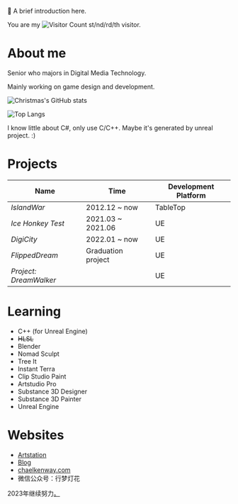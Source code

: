 <!--
**ChaelKenway/ChaelKenway** is a ✨ _special_ ✨ repository because its `README.md` (this file) appears on your GitHub profile.
-->

:eyes: A brief introduction here. 

You are my ![Visitor Count](https://profile-counter.glitch.me/ChaelKenway/count.svg) st/nd/rd/th visitor.

# About me 

Senior who majors in Digital Media Technology.

Mainly working on game design and development.

![Christmas's GitHub stats](https://github-readme-stats.vercel.app/api?username=ChaelKenway&show_icons=true&theme=tokyonight)

![Top Langs](https://github-readme-stats.vercel.app/api/top-langs/?username=ChaelKenway&layout=compact&theme=tokyonight)

I know little about C#, only use C/C++. Maybe it's generated by unreal project. :)

# Projects
| Name | Time | Development Platform |
|  ----  | ----  | --- |
| *IslandWar* | 2012.12 ~ now | TableTop |
| *Ice Honkey Test* | 2021.03 ~ 2021.06 | UE |
| *DigiCity* | 2022.01 ~ now | UE |
| *FlippedDream* | Graduation project | UE |
| *Project: DreamWalker* |  | UE |

# Learning
* C++ (for Unreal Engine)
* ~~HLSL~~
* Blender
* Nomad Sculpt
* Tree It
* Instant Terra
* Clip Studio Paint
* Artstudio Pro
* Substance 3D Designer
* Substance 3D Painter
* Unreal Engine

# Websites
* [Artstation](https://www.artstation.com/chaelkenway2001)
* [Blog](https://chaelkenway.wordpress.com)
* [chaelkenway.com](http://www.chaelkenway.com)
* 微信公众号：行梦灯花

2023年继续努力[。](https://chaelkenway.wordpress.com/2022/12/31/ten-years/)
